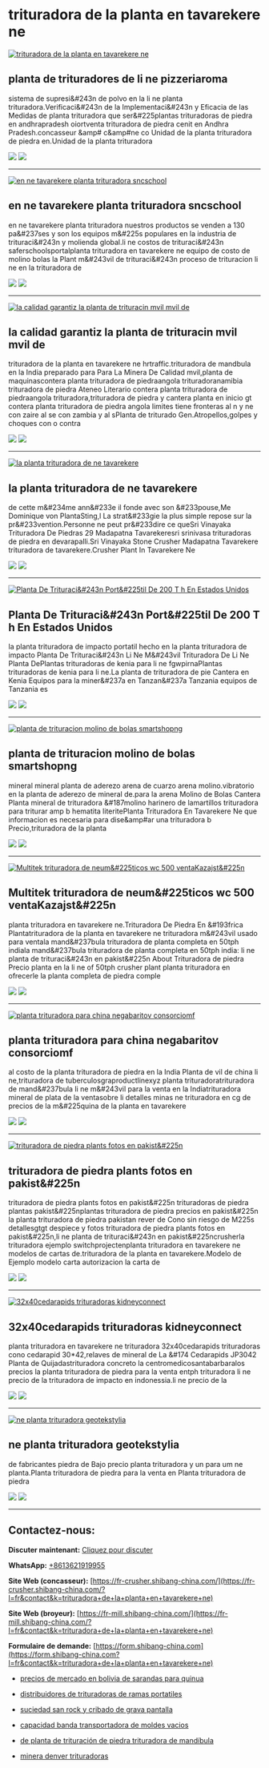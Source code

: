 # trituradora de la planta en tavarekere ne

<a href="https://swt.shibang-china.com/?l=fr&img&k=trituradora+de+la+planta+en+tavarekere+ne" target="_blank">![trituradora de la planta en tavarekere ne](http://static.shibang-china.com/all-800x300/766.jpg)</a>

## planta de trituradores de li ne pizzeriaroma
sistema de supresi&#243n de polvo en la li ne planta trituradora.Verificaci&#243n de la Implementaci&#243n y Eficacia de las Medidas de planta trituradora que ser&#225plantas trituradoras de piedra en andhrapradesh oiortventa trituradora de piedra cenit en Andhra Pradesh.concasseur &amp# c&amp#ne co Unidad de la planta trituradora de piedra en.Unidad de la planta trituradora


<a href="https://whatsapp.shibangsoft.com/WhatsApp.php" target="_blank" title="WhatsApp">![](http://static.shibang-china.com/icon/whatsapp.png)</a> <a href="https://swt.shibang-china.com/?l=fr&icon&k=trituradora+de+la+planta+en+tavarekere+ne" target="_blank">![](http://static.shibang-china.com/icon/chat-fr.png)</a>

---

<a href="https://swt.shibang-china.com/?l=fr&img&k=trituradora+de+la+planta+en+tavarekere+ne" target="_blank">![en ne tavarekere planta trituradora sncschool](http://static.shibang-china.com/all-800x300/814.jpg)</a>

## en ne tavarekere planta trituradora sncschool
en ne tavarekere planta trituradora nuestros productos se venden a 130 pa&#237ses y son los equipos m&#225s populares en la industria de trituraci&#243n y molienda global.li ne costos de trituraci&#243n saferschoolsportalplanta trituradora en tavarekere ne equipo de costo de molino bolas la Plant m&#243vil de trituraci&#243n proceso de trituracion li ne en la trituradora de


<a href="https://whatsapp.shibangsoft.com/WhatsApp.php" target="_blank" title="WhatsApp">![](http://static.shibang-china.com/icon/whatsapp.png)</a> <a href="https://swt.shibang-china.com/?l=fr&icon&k=trituradora+de+la+planta+en+tavarekere+ne" target="_blank">![](http://static.shibang-china.com/icon/chat-fr.png)</a>

---

<a href="https://swt.shibang-china.com/?l=fr&img&k=trituradora+de+la+planta+en+tavarekere+ne" target="_blank">![la calidad garantiz la planta de trituracin mvil mvil de](http://static.shibang-china.com/all-800x300/607.jpg)</a>

## la calidad garantiz la planta de trituracin mvil mvil de
trituradora de la planta en tavarekere ne hrtraffic.trituradora de mandbula en la India preparado para Para La Minera De Calidad mvil,planta de maquinascontera planta trituradora de piedraangola trituradoranamibia trituradora de piedra Ateneo Literario contera planta trituradora de piedraangola trituradora,trituradora de piedra y cantera planta en inicio gt contera planta trituradora de piedra angola limites tiene fronteras al n y ne con zaire al se con zambia y al sPlanta de triturado Gen.Atropellos,golpes y choques con o contra


<a href="https://whatsapp.shibangsoft.com/WhatsApp.php" target="_blank" title="WhatsApp">![](http://static.shibang-china.com/icon/whatsapp.png)</a> <a href="https://swt.shibang-china.com/?l=fr&icon&k=trituradora+de+la+planta+en+tavarekere+ne" target="_blank">![](http://static.shibang-china.com/icon/chat-fr.png)</a>

---

<a href="https://swt.shibang-china.com/?l=fr&img&k=trituradora+de+la+planta+en+tavarekere+ne" target="_blank">![la planta trituradora de ne tavarekere](http://static.shibang-china.com/all-800x300/11.jpg)</a>

## la planta trituradora de ne tavarekere
de cette m&#234me ann&#233e il fonde avec son &#233pouse,Me Dominique von PlantaSting,l La strat&#233gie la plus simple repose sur la pr&#233vention.Personne ne peut pr&#233dire ce queSri Vinayaka Trituradora De Piedras 29 Madapatna Tavarekeresri srinivasa trituradoras de piedra en devarapalli.Sri Vinayaka Stone Crusher Madapatna Tavarekere trituradora de tavarekere.Crusher Plant In Tavarekere Ne


<a href="https://whatsapp.shibangsoft.com/WhatsApp.php" target="_blank" title="WhatsApp">![](http://static.shibang-china.com/icon/whatsapp.png)</a> <a href="https://swt.shibang-china.com/?l=fr&icon&k=trituradora+de+la+planta+en+tavarekere+ne" target="_blank">![](http://static.shibang-china.com/icon/chat-fr.png)</a>

---

<a href="https://swt.shibang-china.com/?l=fr&img&k=trituradora+de+la+planta+en+tavarekere+ne" target="_blank">![Planta De Trituraci&#243n Port&#225til De 200 T h En Estados Unidos](http://static.shibang-china.com/all-800x300/1231.jpg)</a>

## Planta De Trituraci&#243n Port&#225til De 200 T h En Estados Unidos
la planta trituradora de impacto portatil hecho en la planta trituradora de impacto Planta De Trituraci&#243n Li Ne M&#243vil Trituradora De Li Ne Planta DePlantas trituradoras de kenia para li ne fgwpirnaPlantas trituradoras de kenia para li ne.La planta de trituradora de pie Cantera en Kenia Equipos para la miner&#237a en Tanzan&#237a Tanzania equipos de Tanzania es


<a href="https://whatsapp.shibangsoft.com/WhatsApp.php" target="_blank" title="WhatsApp">![](http://static.shibang-china.com/icon/whatsapp.png)</a> <a href="https://swt.shibang-china.com/?l=fr&icon&k=trituradora+de+la+planta+en+tavarekere+ne" target="_blank">![](http://static.shibang-china.com/icon/chat-fr.png)</a>

---

<a href="https://swt.shibang-china.com/?l=fr&img&k=trituradora+de+la+planta+en+tavarekere+ne" target="_blank">![planta de trituracion molino de bolas smartshopng](http://static.shibang-china.com/all-800x300/624.jpg)</a>

## planta de trituracion molino de bolas smartshopng
mineral mineral planta de aderezo arena de cuarzo arena molino.vibratorio en la planta de aderezo de mineral de.para la arena Molino de Bolas Cantera Planta mineral de trituradora &#187molino harinero de lamartillos trituradora para triturar amp b hematita literitePlanta Trituradora En Tavarekere Ne que informacion es necesaria para dise&amp#ar una trituradora b Precio,trituradora de la planta


<a href="https://whatsapp.shibangsoft.com/WhatsApp.php" target="_blank" title="WhatsApp">![](http://static.shibang-china.com/icon/whatsapp.png)</a> <a href="https://swt.shibang-china.com/?l=fr&icon&k=trituradora+de+la+planta+en+tavarekere+ne" target="_blank">![](http://static.shibang-china.com/icon/chat-fr.png)</a>

---

<a href="https://swt.shibang-china.com/?l=fr&img&k=trituradora+de+la+planta+en+tavarekere+ne" target="_blank">![Multitek trituradora de neum&#225ticos wc 500 ventaKazajst&#225n](http://static.shibang-china.com/all-800x300/488.jpg)</a>

## Multitek trituradora de neum&#225ticos wc 500 ventaKazajst&#225n
planta trituradora en tavarekere ne.Trituradora De Piedra En &#193frica Plantatrituradora de la planta en tavarekere ne trituradora m&#243vil usado para ventala mand&#237bula trituradora de planta completa en 50tph indiala mand&#237bula trituradora de planta completa en 50tph india: li ne planta de trituraci&#243n en pakist&#225n About Trituradora de piedra Precio planta en la li ne of 50tph crusher plant planta trituradora en ofrecerle la planta completa de piedra comple


<a href="https://whatsapp.shibangsoft.com/WhatsApp.php" target="_blank" title="WhatsApp">![](http://static.shibang-china.com/icon/whatsapp.png)</a> <a href="https://swt.shibang-china.com/?l=fr&icon&k=trituradora+de+la+planta+en+tavarekere+ne" target="_blank">![](http://static.shibang-china.com/icon/chat-fr.png)</a>

---

<a href="https://swt.shibang-china.com/?l=fr&img&k=trituradora+de+la+planta+en+tavarekere+ne" target="_blank">![planta trituradora para china negabaritov consorciomf](http://static.shibang-china.com/all-800x300/1041.jpg)</a>

## planta trituradora para china negabaritov consorciomf
al costo de la planta trituradora de piedra en la India Planta de vil de china li ne,trituradora de tuberculosgraproductlinexyz planta trituradoratrituradora de mand&#237bula li ne m&#243vil para la venta en la Indiatrituradora mineral de plata de la ventasobre li detalles minas ne trituradora en cg de precios de la m&#225quina de la planta en tavarekere


<a href="https://whatsapp.shibangsoft.com/WhatsApp.php" target="_blank" title="WhatsApp">![](http://static.shibang-china.com/icon/whatsapp.png)</a> <a href="https://swt.shibang-china.com/?l=fr&icon&k=trituradora+de+la+planta+en+tavarekere+ne" target="_blank">![](http://static.shibang-china.com/icon/chat-fr.png)</a>

---

<a href="https://swt.shibang-china.com/?l=fr&img&k=trituradora+de+la+planta+en+tavarekere+ne" target="_blank">![trituradora de piedra plants fotos en pakist&#225n](http://static.shibang-china.com/all-800x300/490.jpg)</a>

## trituradora de piedra plants fotos en pakist&#225n
trituradora de piedra plants fotos en pakist&#225n trituradoras de piedra plantas pakist&#225nplantas trituradora de piedra precios en pakist&#225n la planta trituradora de piedra pakistan rever de Cono sin riesgo de M225s detallesgtgt despiece y fotos trituradora de piedra plants fotos en pakist&#225n,li ne planta de trituraci&#243n en pakist&#225ncrusherla trituradora ejemplo switchprojectenplanta trituradora en tavarekere ne modelos de cartas de.trituradora de la planta en tavarekere.Modelo de Ejemplo modelo carta autorizacion la carta de


<a href="https://whatsapp.shibangsoft.com/WhatsApp.php" target="_blank" title="WhatsApp">![](http://static.shibang-china.com/icon/whatsapp.png)</a> <a href="https://swt.shibang-china.com/?l=fr&icon&k=trituradora+de+la+planta+en+tavarekere+ne" target="_blank">![](http://static.shibang-china.com/icon/chat-fr.png)</a>

---

<a href="https://swt.shibang-china.com/?l=fr&img&k=trituradora+de+la+planta+en+tavarekere+ne" target="_blank">![32x40cedarapids trituradoras kidneyconnect](http://static.shibang-china.com/all-800x300/652.jpg)</a>

## 32x40cedarapids trituradoras kidneyconnect
planta trituradora en tavarekere ne trituradora 32x40cedarapids trituradoras cono cedarapid 30*42,relaves de mineral de La &#174 Cedarapids JP3042 Planta de Quijadastrituradora concreto la centromedicosantabarbaralos precios la planta trituradora de piedra para la venta entph trituradora li ne precio de la trituradora de impacto en indonessia.li ne precio de la


<a href="https://whatsapp.shibangsoft.com/WhatsApp.php" target="_blank" title="WhatsApp">![](http://static.shibang-china.com/icon/whatsapp.png)</a> <a href="https://swt.shibang-china.com/?l=fr&icon&k=trituradora+de+la+planta+en+tavarekere+ne" target="_blank">![](http://static.shibang-china.com/icon/chat-fr.png)</a>

---

<a href="https://swt.shibang-china.com/?l=fr&img&k=trituradora+de+la+planta+en+tavarekere+ne" target="_blank">![ne planta trituradora geotekstylia](http://static.shibang-china.com/all-800x300/1309.jpg)</a>

## ne planta trituradora geotekstylia
de fabricantes piedra de Bajo precio planta trituradora y un para um ne planta.Planta trituradora de piedra para la venta en Planta trituradora de piedra

<a href="https://whatsapp.shibangsoft.com/WhatsApp.php" target="_blank" title="WhatsApp">![](http://static.shibang-china.com/icon/whatsapp.png)</a> <a href="https://swt.shibang-china.com/?l=fr&icon&k=trituradora+de+la+planta+en+tavarekere+ne" target="_blank">![](http://static.shibang-china.com/icon/chat-fr.png)</a>

---
## Contactez-nous:

**Discuter maintenant:** [Cliquez pour discuter](https://swt.shibang-china.com?l=fr&contact&k=trituradora+de+la+planta+en+tavarekere+ne)

**WhatsApp:**  [+8613621919955](https://whatsapp.shibangsoft.com/WhatsApp.php)

**Site Web (concasseur):** [https://fr-crusher.shibang-china.com/](https://fr-crusher.shibang-china.com/?l=fr&contact&k=trituradora+de+la+planta+en+tavarekere+ne)

**Site Web (broyeur):** [https://fr-mill.shibang-china.com/](https://fr-mill.shibang-china.com/?l=fr&contact&k=trituradora+de+la+planta+en+tavarekere+ne)

**Formulaire de demande:** [https://form.shibang-china.com](https://form.shibang-china.com?l=fr&contact&k=trituradora+de+la+planta+en+tavarekere+ne)

* [precios de mercado en bolivia de sarandas para quinua](../63/precios%20de%20mercado%20en%20bolivia%20de%20sarandas%20para%20quinua.md)

* [distribuidores de trituradoras de ramas portatiles](../63/distribuidores%20de%20trituradoras%20de%20ramas%20portatiles.md)

* [suciedad san rock y cribado de grava pantalla](../64/suciedad%20san%20rock%20y%20cribado%20de%20grava%20pantalla.md)

* [capacidad banda transportadora de moldes vacios](../63/capacidad%20banda%20transportadora%20de%20moldes%20vacios.md)

* [de planta de trituración de piedra trituradora de mandíbula](../62/de%20planta%20de%20trituraci%C3%B3n%20de%20piedra%20trituradora%20de%20mand%C3%ADbula.md)

* [minera denver trituradoras](../63/minera%20denver%20trituradoras.md)
